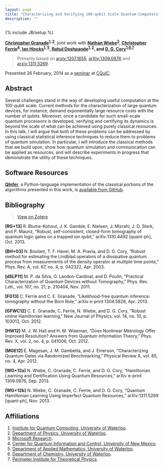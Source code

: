 ```yaml
---
layout: page
title: "Characterizing and Verifying 100-qubit Scale Quantum Computers"
description: ""
---
```

{% include JB/setup %}

**[Christopher Granade](/)<sup>[1](#affil-iqc), [2](#affil-uwphys)</sup>**, joint work with **[Nathan Wiebe](http://research.microsoft.com/en-us/people/nawiebe/)<sup>[3](#affil-msr)</sup>, [Christopher Ferrie](http://csferrie.com/)<sup>[4](#affil-cquic)</sup>, [Ian Hincks](https://services.iqc.uwaterloo.ca/people/profile/ihincks/)<sup>[1](#affil-iqc), [5](#affil-uwamath)</sup>, [Rahul Deshpande](https://services.iqc.uwaterloo.ca/people/profile/rdeshpande/)<sup>[1](#affil-iqc), [2](#affil-uwphys)</sup>, and [D. G. Cory](http://iqc.uwaterloo.ca/iqc-directory/dcory/)<sup>[1](#affil-iqc),[6](#affil-uwchem),[7](#affil-pi)</sup>**

 > Primarily based on [arxiv:1207.1655](http://arxiv.org/abs/1207.1655), [arXiv:1309.0876](http://arxiv.org/abs/1309.0876) and [arxiv:1311.5269](http://arxiv.org/abs/1311.5269).
 
Presented 26 February, 2014 as a [seminar](https://panda.unm.edu/pandaweb/events/index.php?display=event&event_id=5014) at [CQuIC](http://physics.unm.edu/CQuIC/).

## Abstract ##

Several challenges stand in the way of developing useful computation at the 100-qubit scale. Current methods for the characterization of large quantum devices, for instance, demand exponentially large resource costs with the number of qubits. Moreover, once a candidate for such small-scale quantum processors is developed, verifying and certifying its dynamics is beyond the scale of what can be achieved using purely classical resources. In this talk, I will argue that both of these problems can be addressed by using classical statistical inference techniques to reduce them to problems of quantum simulation. In particular, I will introduce the classical methods that we build upon, show how quantum simulation and communication can be applied as resources, and will describe experiments in progress that demonstrate the utility of these techniques. 

## Software Resources ##

[**QInfer**](https://github.com/csferrie/python-qinfer), a Python-language
implementation of the classical portions of the algorithms presented in this work, is
[available from GitHub](https://github.com/csferrie/python-qinfer).

## Bibliography ##

 > [View on Zotero](https://www.zotero.org/cgranade/items/collectionKey/UWFT2XAI)

**\[RG+13\]** R. Blume-Kohout, J. K. Gamble, E. Nielsen, J. Mizrahi, J. D. Sterk, and P. Maunz, “Robust, self-consistent, closed-form tomography of quantum logic gates on a trapped ion qubit,” arXiv:1310.4492 \[quant-ph\], Oct. 2013.

**\[BH+03\]** N. Boulant, T. F. Havel, M. A. Pravia, and D. G. Cory, “Robust method for estimating the Lindblad operators of a dissipative quantum process from measurements of the density operator at multiple time points,” Phys. Rev. A, vol. 67, no. 4, p. 042322, Apr. 2003.

**\[dSLP11\]** M. P. da Silva, O. Landon-Cardinal, and D. Poulin, “Practical Characterization of Quantum Devices without Tomography,” Phys. Rev. Lett., vol. 107, no. 21, p. 210404, Nov. 2011.

**\[FG13\]** C. Ferrie and C. E. Granade, “Likelihood-free quantum inference: tomography without the Born Rule,” arXiv e-print 1304.5828, Apr. 2013.

**\[GFWC12\]** C. E. Granade, C. Ferrie, N. Wiebe, and D. G. Cory, “Robust online Hamiltonian learning,” New Journal of Physics, vol. 14, no. 10, p. 103013, Oct. 2012.

**\[HW12\]** M. J. W. Hall and H. M. Wiseman, “Does Nonlinear Metrology Offer Improved Resolution? Answers from Quantum Information Theory,” Phys. Rev. X, vol. 2, no. 4, p. 041006, Oct. 2012.

**\[MGE12\]** E. Magesan, J. M. Gambetta, and J. Emerson, “Characterizing Quantum Gates via Randomized Benchmarking,” Physical Review A, vol. 85, no. 4, Apr. 2012.

**\[WG+12a\]** N. Wiebe, C. Granade, C. Ferrie, and D. G. Cory, “Hamiltonian Learning and Certification Using Quantum Resources,” arXiv e-print 1309.0876, Sep. 2013.

**\[WG+12b\]** N. Wiebe, C. Granade, C. Ferrie, and D. G. Cory, “Quantum Hamiltonian Learning Using Imperfect Quantum Resources,” arXiv:1311.5269 \[quant-ph\], Nov. 2013.


## Affiliations ##


1. <a id="affil-iqc"></a>[Institute for Quantum Computing, University of Waterloo](http://iqc.uwaterloo.ca).
2. <a id="affil-uwphys"></a>[Department of Physics, University of Waterloo](https://uwaterloo.ca/physics-astronomy/).
3. <a id="affil-msr"></a>[Microsoft Research](http://research.microsoft.com/en-us/).
4. <a id="affil-cquic"></a>[Center for Quantum Information and Control, University of New Mexico](http://physics.unm.edu/CQuIC/).
5. <a id="affil-uwamath"></a>[Department of Applied Mathematics, University of Waterloo](https://math.uwaterloo.ca/applied-mathematics/home).
6. <a id="affil-uwchem"></a>[Department of Chemistry, University of Waterloo](https://uwaterloo.ca/chemistry/).
7. <a id="affil-pi"></a>[Perimeter Institute for Theoretical Physics](http://www.perimeterinstitute.ca/).

